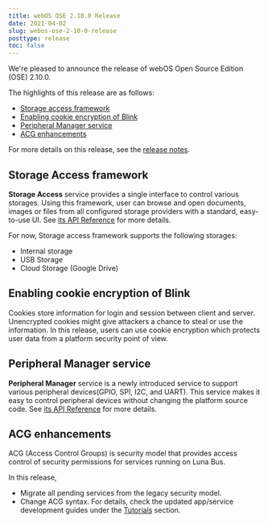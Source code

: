 ```yaml
---
title: webOS OSE 2.10.0 Release
date: 2021-04-02
slug: webos-ose-2-10-0-release
posttype: release
toc: false
---
```


We're pleased to announce the release of webOS Open Source Edition (OSE) 2.10.0.

The highlights of this release are as follows:

- [Storage access framework](#storage-access-framework)
- [Enabling cookie encryption of Blink](#enabling-cookie-encryption-of-blink)
- [Peripheral Manager service](#peripheral-manager-service)
- [ACG enhancements](#acg-enhancements)

For more details on this release, see the [release notes](/about/release-notes/webos-ose-2-10-0-release-notes).

## Storage Access framework

**Storage Access** service provides a single interface to control various storages. Using this framework, user can browse and open documents, images or files from all configured storage providers with a standard, easy-to-use UI. See [its API Reference](/docs/reference/ls2-api/com-webos-service-memorymanager) for more details.

For now, Storage access framework supports the following storages:

* Internal storage
* USB Storage
* Cloud Storage (Google Drive)

## Enabling cookie encryption of Blink

Cookies store information for login and session between client and server. Unencrypted cookies might give attackers a chance to steal or use the information. In this release, users can use cookie encryption which protects user data from a platform security point of view.

## Peripheral Manager service

**Peripheral Manager** service is a newly introduced service to support various peripheral devices(GPIO, SPI, I2C, and UART). This service makes it easy to control peripheral devices without changing the platform source code. See [its API Reference](/docs/reference/ls2-api/com-webos-service-memorymanager) for more details.

## ACG enhancements

ACG (Access Control Groups) is security model that provides access control of security permissions for services running on Luna Bus. 

In this release,

* Migrate all pending services from the legacy security model.
* Change ACG syntax. For details, check the updated app/service development guides under the [Tutorials](/docs/tutorials/) section.
